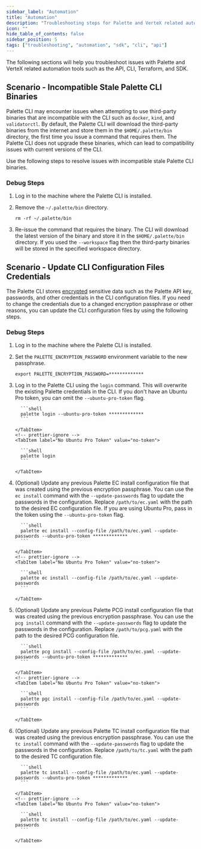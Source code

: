```yaml
---
sidebar_label: "Automation"
title: "Automation"
description: "Troubleshooting steps for Palette and VerteX related automation tools such as the SDK, CLI, and API."
icon: ""
hide_table_of_contents: false
sidebar_position: 5
tags: ["troubleshooting", "automation", "sdk", "cli", "api"]
---
```


The following sections will help you troubleshoot issues with Palette and VerteX related automation tools such as the
API, CLI, Terraform, and SDK.

## Scenario - Incompatible Stale Palette CLI Binaries

Palette CLI may encounter issues when attempting to use third-party binaries that are incompatible with the CLI such as
`docker`, `kind`, and `validatorctl`. By default, the Palette CLI will download the third-party binaries from the
internet and store them in the `$HOME/.palette/bin` directory, the first time you issue a command that requires them.
The Palette CLI does not upgrade these binaries, which can lead to compatibility issues with current versions of the
CLI.

Use the following steps to resolve issues with incompatible stale Palette CLI binaries.

### Debug Steps

1. Log in to the machine where the Palette CLI is installed.

2. Remove the `~/.palette/bin` directory.

   ```shell
   rm -rf ~/.palette/bin
   ```

3. Re-issue the command that requires the binary. The CLI will download the latest version of the binary and store it in
   the `$HOME/.palette/bin` directory. If you used the `--workspace` flag then the third-party binaries will be stored
   in the specified workspace directory.

## Scenario - Update CLI Configuration Files Credentials

The Palette CLI stores [encrypted](../automation/palette-cli/palette-cli.md#encryption) sensitive data such as the
Palette API key, passwords, and other credentials in the CLI configuration files. If you need to change the credentials
due to a changed encryption passphrase or other reasons, you can update the CLI configuration files by using the
following steps.

### Debug Steps

1.  Log in to the machine where the Palette CLI is installed.

2.  Set the `PALETTE_ENCRYPTION_PASSWORD` environment variable to the new passphrase.

    ```shell
    export PALETTE_ENCRYPTION_PASSWORD=*************
    ```

3.  Log in to the Palette CLI using the `login` command. This will overwrite the existing Palette credentials in the
    CLI. If you don't have an Ubuntu Pro token, you can omit the `--ubuntu-pro-token` flag.

    <!-- prettier-ignore -->
      <Tabs>
        <TabItem label="Ubuntu Pro Token" value="token">

          ```shell
          palette login --ubuntu-pro-token *************
          ```

        </TabItem>
        <!-- prettier-ignore -->
        <TabItem label="No Ubuntu Pro Token" value="no-token">

          ```shell
          palette login
          ```

        </TabItem>

      </Tabs>

4.  (Optional) Update any previous Palette EC install configuration file that was created using the previous encryption
    passphrase. You can use the `ec install` command with the `--update-passwords` flag to update the passwords in the
    configuration. Replace `/path/to/ec.yaml` with the path to the desired EC configuration file. If you are using
    Ubuntu Pro, pass in the token using the `--ubuntu-pro-token` flag.

    <!-- prettier-ignore -->
      <Tabs>
        <TabItem label="Ubuntu Pro Token" value="token">

          ```shell
          palette ec install --config-file /path/to/ec.yaml --update-passwords --ubuntu-pro-token *************
          ```

        </TabItem>
        <!-- prettier-ignore -->
        <TabItem label="No Ubuntu Pro Token" value="no-token">

          ```shell
          palette ec install --config-file /path/to/ec.yaml --update-passwords
          ```

        </TabItem>

      </Tabs>

5.  (Optional) Update any previous Palette PCG install configuration file that was created using the previous encryption
    passphrase. You can use the `pcg install` command with the `--update-passwords` flag to update the passwords in the
    configuration. Replace `/path/to/pcg.yaml` with the path to the desired PCG configuration file.

    <!-- prettier-ignore -->
      <Tabs>
        <TabItem label="Ubuntu Pro Token" value="token">

          ```shell
          palette pcg install --config-file /path/to/ec.yaml --update-passwords --ubuntu-pro-token *************
          ```

        </TabItem>
        <!-- prettier-ignore -->
        <TabItem label="No Ubuntu Pro Token" value="no-token">

          ```shell
          palette pgc install --config-file /path/to/ec.yaml --update-passwords
          ```

        </TabItem>

      </Tabs>

6.  (Optional) Update any previous Palette TC install configuration file that was created using the previous encryption
    passphrase. You can use the `tc install` command with the `--update-passwords` flag to update the passwords in the
    configuration. Replace `/path/to/tc.yaml` with the path to the desired TC configuration file.

    <!-- prettier-ignore -->
      <Tabs>
        <TabItem label="Ubuntu Pro Token" value="token">

          ```shell
          palette tc install --config-file /path/to/ec.yaml --update-passwords --ubuntu-pro-token *************
          ```

        </TabItem>
        <!-- prettier-ignore -->
        <TabItem label="No Ubuntu Pro Token" value="no-token">

          ```shell
          palette tc install --config-file /path/to/ec.yaml --update-passwords
          ```

        </TabItem>

      </Tabs>
